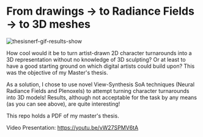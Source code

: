 # From drawings -> to Radiance Fields -> to 3D meshes

![thesisnerf-gif-results-show](https://user-images.githubusercontent.com/32450751/189518406-6c535bcc-1258-4a65-9140-9624a7f17da3.gif)

How cool would it be to turn artist-drawn 2D character turnarounds into a 3D representation without no knowledge of 3D sculpting? Or at least to have a good starting ground on which digital artists could build upon? This was the objective of my Master's thesis.


As a solution, I chose to use novel View-Synthesis SoA techniques (Neural Radiance Fields and Plenoxels) to attempt turning character turnarounds into 3D models! Results, although not acceptable for the task by any means (as you can see above), are quite interesting!


This repo holds a PDF of my master's thesis.


Video Presentation: https://youtu.be/vW27SPMV6tA
